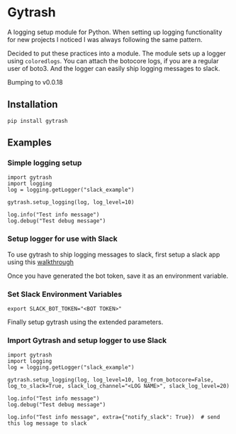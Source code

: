 # Gytrash

A logging setup module for Python. When setting up logging functionality for new projects I noticed I was always following the same pattern.

Decided to put these practices into a module. The module sets up a logger using `coloredlogs`. You can attach the botocore logs, if you are a regular user of boto3. And the logger can easily ship logging messages to slack.

Bumping to v0.0.18

## Installation

`pip install gytrash`

## Examples

### Simple logging setup

```
import gytrash
import logging
log = logging.getLogger("slack_example")

gytrash.setup_logging(log, log_level=10)

log.info("Test info message")
log.debug("Test debug message")
```

### Setup logger for use with Slack

To use gytrash to ship logging messages to slack, first setup a slack app using this [walkthrough](https://github.com/slackapi/python-slack-sdk/blob/main/tutorial/01-creating-the-slack-app.md)

Once you have generated the bot token, save it as an environment variable.

### Set Slack Environment Variables

`export SLACK_BOT_TOKEN="<BOT TOKEN>"`

Finally setup gytrash using the extended parameters.

### Import Gytrash and setup logger to use Slack

```
import gytrash
import logging
log = logging.getLogger("slack_example")

gytrash.setup_logging(log, log_level=10, log_from_botocore=False, log_to_slack=True, slack_log_channel="<LOG NAME>", slack_log_level=20)

log.info("Test info message")
log.debug("Test debug message")

log.info("Test info message", extra={"notify_slack": True})  # send this log message to slack
```
